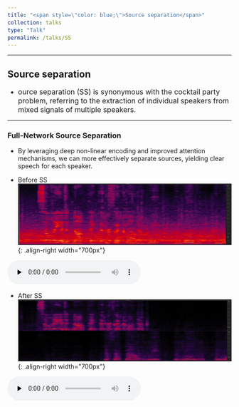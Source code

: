 ```yaml
---
title: "<span style=\"color: blue;\">Source separation</span>"
collection: talks
type: "Talk"
permalink: /talks/SS
---
```


---
## Source separation
- <font size=3> ource separation (SS) is synonymous with the cocktail party problem, referring to the extraction of individual speakers from mixed signals of multiple speakers. </font>  


---
###  Full-Network Source Separation
- By leveraging deep non-linear encoding and improved attention mechanisms, we can more effectively separate sources, yielding clear speech for each speaker.
  
 
- Before SS
![AEC before](/images/nessbefore.png){: .align-right  width="700px"}

​<audio id="audio" controls="" preload="none">
      <source id="wav" src="../files/nessbefore.wav">{: .align-center}


- After SS
![AEC before](/images/nessafter.png){: .align-right width="700px"}

​<audio id="audio" controls="" preload="none">
      <source id="wav" src="../files/nessafter.wav">{: .align-center}

